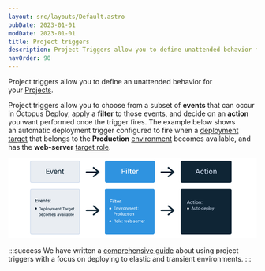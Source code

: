 ```yaml
---
layout: src/layouts/Default.astro
pubDate: 2023-01-01
modDate: 2023-01-01
title: Project triggers
description: Project Triggers allow you to define unattended behavior for your project such as automatically deploying a release to an environment.
navOrder: 90
---
```


Project triggers allow you to define an unattended behavior for your [Projects](/docs/projects/).

Project triggers allow you to choose from a subset of **events** that can occur in Octopus Deploy, apply a **filter** to those events, and decide on an **action** you want performed once the trigger fires. The example below shows an automatic deployment trigger configured to fire when a [deployment target](/docs/infrastructure/) that belongs to the **Production** [environment](/docs/infrastructure/environments/) becomes available, and has the **web-server** [target role](/docs/infrastructure/deployment-targets/#target-roles).

![](/docs/projects/project-triggers/images/octopus-triggers-diagram.png "width=500")

:::success
We have written a [comprehensive guide](/docs/deployments/patterns/elastic-and-transient-environments/) about using project triggers with a focus on deploying to elastic and transient environments.
:::
